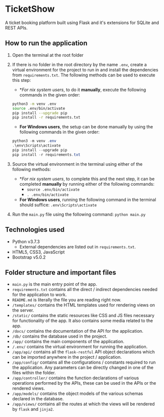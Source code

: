 # TicketShow

A ticket booking platform built using Flask and it's extensions for SQLite and REST APIs.

## How to run the application
1. Open the terminal at the root folder
2. If there is no folder in the root directory by the name `.env`, create a virtual environment for the project to run in and install the dependencies from `requirements.txt`. The following methods can be used to execute this step:
    - **For *nix system users**, to do it **manually**, execute the following commands in the given order:
    ```bash
    python3 -m venv .env
    source .env/bin/activate
    pip install --upgrade pip
    pip install -r requirements.txt
    ```
    - **For Windows users**, the setup can be done manually by using the following commands in the given order:
    ```powershell
    python3 -m venv .env
    .\env\Scripts\activate
    pip install --upgrade pip
    pip install -r requirements.txt
    ```
3. Source the virtual environment in the terminal using either of the following methods:
    - **For *nix system users**, to complete this and the next step, it can be completed **manually** by running either of the following commands:
        - `source .env/bin/activate`
        - `. .env/bin/activate`
    - **For Windows users**, running the following command in the terminal should suffice: `.env\Scripts\activate`

4. Run the `main.py` file using the following command: `python main.py`

## Technologies used
- Python v3.7.3
    - External dependencies are listed out in `requirements.txt`.
- HTML5, CSS3, JavaScript
- Bootstrap v5.0.2

## Folder structure and important files
- `main.py` is the main entry point of the app.
- `requirements.txt` contains all the direct / indirect dependencies needed for the application to work.
- `README.md` is literally the file you are reading right now.
- `/templates/` contains the HTML templates used for rendering views on the server.
- `/static/` contains the static resources like CSS and JS files necessary for functionality of the app. It also contains some media related to the app.
- `/docs/` contains the documentation of the API for the application.
- `/db/` contains the database used in the project.
- `/app/` contains the main components of the application.
- `/.env/` contains the virtual environment for running the application.
- `/app/api/` contains all the `flask-restful` API object declarations which can be imported anywhere in the project / application.
- `/app/config/` contains all the configurations / constants required to run the application. Any parameters can be directly changed in one of the files within the folder.
- `/app/controller/` contains the function declarations of various operations performed by the APIs, these can be used in the APIs or the rendered views.
- `/app/models/` contains the object models of the various schemas declared in the database.
- `/app/views/` contains all the routes at which the views will be rendered by `flask` and `jinja2`.
